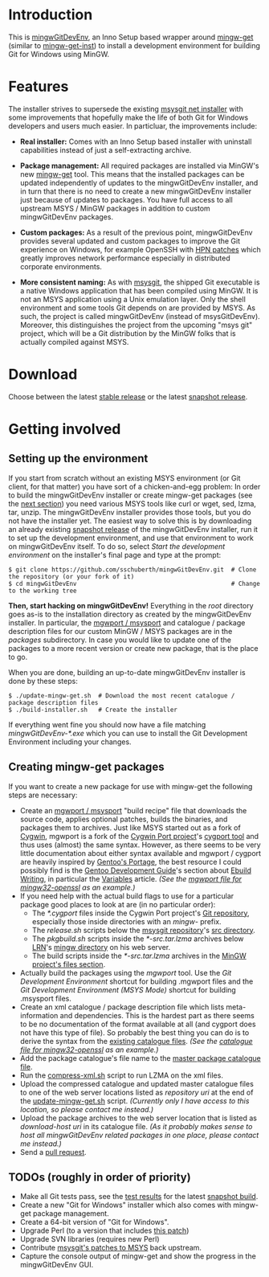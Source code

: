 # Introduction

This is [mingwGitDevEnv](https://github.com/sschuberth/mingwGitDevEnv), an Inno Setup based wrapper around [mingw-get](http://sourceforge.net/projects/mingw/files/Installer/mingw-get/) (similar to [mingw-get-inst](http://sourceforge.net/projects/mingw/files/Installer/mingw-get-inst/)) to install a development environment for building Git for Windows using MinGW.

# Features

The installer strives to supersede the existing [msysgit net installer](http://code.google.com/p/msysgit/downloads/list?q=netinstall) with some improvements that hopefully make the life of both Git for Windows developers and users much easier. In particluar, the improvements include:

* **Real installer:** Comes with an Inno Setup based installer with uninstall capabilities instead of just a self-extracting archive.

* **Package management:** All required packages are installed via MinGW's new [mingw-get](http://sourceforge.net/projects/mingw/files/Installer/mingw-get/) tool. This means that the installed packages can be updated independently of updates to the mingwGitDevEnv installer, and in turn that there is no need to create a new mingwGitDevEnv installer just because of updates to packages. You have full access to all upstream MSYS / MinGW packages in addition to custom mingwGitDevEnv packages.

* **Custom packages:** As a result of the previous point, mingwGitDevEnv provides several updated and custom packages to improve the Git experience on Windows, for example OpenSSH with [HPN patches](http://www.psc.edu/index.php/hpn-ssh) which greatly improves network performance especially in distributed corporate environments.

* **More consistent naming:** As with [msysgit](http://code.google.com/p/msysgit/), the shipped Git executable is a native Windows application that has been compiled using MinGW. It is not an MSYS application using a Unix emulation layer. Only the shell environment and some tools Git depends on are provided by MSYS. As such, the project is called mingwGitDevEnv (instead of msysGitDevEnv). Moreover, this distinguishes the project from the upcoming "msys git" project, which will be a Git distribution by the MinGW folks that is actually compiled against MSYS.

# Download

Choose between the latest [stable release](https://dl.bintray.com/content/sschuberth/mingwGitDevEnv/mingwGitDevEnv-v0.2.exe?direct) or the latest [snapshot release](https://qa.nest-initiative.org/view/msysGit/job/msysgit-mingwGitDevEnv/lastSuccessfulBuild/artifact/download.html).

# Getting involved

## Setting up the environment

If you start from scratch without an existing MSYS environment (or Git client, for that matter) you have sort of a chicken-and-egg problem: In order to build the mingwGitDevEnv installer or create mingw-get packages (see the [next section](#creating-mingw-get-packages)) you need various MSYS tools like curl or wget, sed, lzma, tar, unzip. The mingwGitDevEnv installer provides those tools, but you do not have the installer yet. The easiest way to solve this is by downloading an already existing [snapshot release](https://qa.nest-initiative.org/view/msysGit/job/msysgit-mingwGitDevEnv/lastSuccessfulBuild/artifact/download.html) of the mingwGitDevEnv installer, run it to set up the development environment, and use that environment to work on mingwGitDevEnv itself. To do so, select _Start the development environment_ on the installer's final page and type at the prompt:

    $ git clone https://github.com/sschuberth/mingwGitDevEnv.git  # Clone the repository (or your fork of it)
    $ cd mingwGitDevEnv                                           # Change to the working tree

**Then, start hacking on mingwGitDevEnv!** Everything in the _root_ directory goes as-is to the installation directory as created by the mingwGitDevEnv installer. In particular, the [mgwport / msysport](http://gitorious.org/mgwport/mgwport/blobs/master/README) and catalogue / package description files for our custom MinGW / MSYS packages are in the _packages_ subdirectory. In case you would like to update one of the packages to a more recent version or create  new package, that is the place to go.

When you are done, building an up-to-date mingwGitDevEnv installer is done by these steps:

    $ ./update-mingw-get.sh  # Download the most recent catalogue / package description files
    $ ./build-installer.sh   # Create the installer

If everything went fine you should now have a file matching _mingwGitDevEnv-*.exe_ which you can use to install the Git Development Environment including your changes.

## Creating mingw-get packages

If you want to create a new package for use with mingw-get the following steps are necessary:

* Create an [mgwport / msysport](http://gitorious.org/mgwport/mgwport/blobs/master/README) "build recipe" file that downloads the source code, applies optional patches, builds the binaries, and packages them to archives. Just like MSYS started out as a fork of [Cygwin](http://www.cygwin.com/), mgwport is a fork of the [Cygwin Port project](http://sourceware.org/cygwinports/)'s [cygport tool](cygwin-ports.git.sourceforge.net/git/gitweb.cgi?p=cygwin-ports/cygport;a=blob;f=README;hb=HEAD) and thus uses (almost) the same syntax. However, as there seems to be very little documentation about either syntax available and mgwport / cygport are heavily inspired by [Gentoo's Portage](http://en.gentoo-wiki.com/wiki/Portage), the best resource I could possibly find is the [Gentoo Development Guide](http://devmanual.gentoo.org/)'s section about [Ebuild Writing](http://devmanual.gentoo.org/ebuild-writing/), in particular the [Variables](http://devmanual.gentoo.org/ebuild-writing/variables/) article. _(See the [mgwport file for mingw32-openssl](https://github.com/sschuberth/mingwGitDevEnv/blob/master/root/packages/mingw32-openssl/openssl-1.0.0j-1.mgwport) as an example.)_
* If you need help with the actual build flags to use for a particular package good places to look at are (in no particular order):
  * The _*.cygport_ files inside the Cygwin Port project's [Git repository](http://cygwin-ports.git.sourceforge.net/git/gitweb-index.cgi), especially those inside directories with an _mingw-_ prefix.  
  * The _release.sh_ scripts below the [msysgit repository](https://github.com/msysgit/msysgit)'s [src directory](https://github.com/msysgit/msysgit/tree/master/src).
  * The _pkgbuild.sh_ scripts inside the _*-src.tar.lzma_ archives below [LRN](https://github.com/LRN/)'s [mingw directory](http://lrn.no-ip.info/other/mingw/) on his web server.
  * The build scripts inside the _*-src.tar.lzma_ archives in the [MinGW project's files section](https://sourceforge.net/projects/mingw/files/).
* Actually build the packages using the _mgwport_ tool. Use the _Git Development Environment_ shortcut for building .mgwport files and the _Git Development Environment (MSYS Mode)_ shortcut for building .msysport files.
* Create an xml catalogue / package description file which lists meta-information and dependencies. This is the hardest part as there seems to be no documentation of the format available at all (and cygport does not have this type of file). So probably the best thing you can do is to derive the syntax from the [existing catalogue files](http://sourceforge.net/projects/mingw/files/Installer/mingw-get/catalogue/). _(See the [catalogue file for mingw32-openssl](https://github.com/sschuberth/mingwGitDevEnv/blob/master/root/packages/mingw32-openssl.xml) as an example.)_
* Add the package catalogue's file name to the [master package catalogue file](https://github.com/sschuberth/mingwGitDevEnv/blob/master/root/packages/mingwgitdevenv-package-list.xml).
* Run the [compress-xml.sh](https://github.com/sschuberth/mingwGitDevEnv/blob/master/root/packages/compress-xml.sh) script to run LZMA on the xml files.
* Upload the compressed catalogue and updated master catalogue files to one of the web server locations listed as _repository uri_ at the end of the [update-mingw-get.sh](https://github.com/sschuberth/mingwGitDevEnv/blob/master/update-mingw-get.sh) script. _(Currently only I have access to this location, so please contact me instead.)_
* Upload the package archives to the web server location that is listed as _download-host uri_ in its catalogue file. _(As it probably makes sense to host all mingwGitDevEnv related packages in one place, please contact me instead.)_
* Send a [pull request](https://github.com/sschuberth/mingwGitDevEnv/pulls).

## TODOs (roughly in order of priority)

* Make all Git tests pass, see the [test results](https://qa.nest-initiative.org/view/msysGit/job/msysgit-mingwGitDevEnv-test/lastCompletedBuild/tapResults/) for the latest [snapshot build](https://qa.nest-initiative.org/view/msysGit/job/msysgit-mingwGitDevEnv/lastSuccessfulBuild/).
* Create a new "Git for Windows" installer which also comes with mingw-get package management.
* Create a 64-bit version of "Git for Windows".
* Upgrade Perl (to a version that includes [this patch](https://github.com/msysgit/msysgit/issues/61#issuecomment-10695361))
* Upgrade SVN libraries (requires new Perl)
* Contribute [msysgit's patches to MSYS](https://github.com/msysgit/msysgit/tree/msys-upstream-git/src/rt/patches) back upstream.
* Capture the console output of mingw-get and show the progress in the mingwGitDevEnv GUI.
